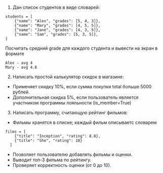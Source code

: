 1) Дан список студентов в виде словарей:
```
students = [
    {"name": "Alex", "grades": [5, 4, 3]},
    {"name": "Mary", "grades": [4, 5, 5]},
    {"name": "Jane", "grades": [4, 3, 5]},
    {"name": "Sam", "grades": [5, 3, 5]},
]
```
Посчитать средний grade для каждого студента и вывести на экран в формате
```
Alex - avg 4
Mary - avg 4.6
```
2) Написать простой калькулятор скидок в магазине:
- Применяет скидку 10%, если сумма покупки total больше 5000 рублей.
- Дополнительная скидка 5%, если пользователь является участником программы лояльности (is_member=True)
3) Написать программу, считающую рейтинг фильмов:
- Фильмы хранятся в списке; каждый фильм описываетс словарем
```
films = [
    {"title": "Inception", "rating": 8.8},
    {"title": "She", "rating": 10}
  ]
```
- Позволяет пользователю добавлять фильмы и оценки.
- Выводит топ-3 фильма по рейтингу.
- Проверяет корректность оценки (от 0 до 10).
